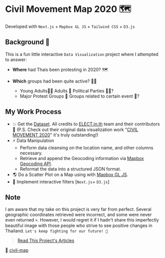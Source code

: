 # Civil Movement Map 2020 🗺️

Developed with `Next.js` + `Mapbox GL JS` + `Tailwind CSS` + `D3.js`

## Background 🤔

This is a fun little interactive `Data Visualization` project where I attempted to answer:

- **Where** had Thais been protesting in 2020? 🗺️

- **Which** groups had been quite active? 🧑‍🦰
  - Young Adults🧑‍🎤 Adults 🦸 Political Parties 🧑‍💼?
  - Major Protest Groups 🐥 Groups related to certain event 🌴?

## My Work Process

- 💥 Get the [Dataset](https://docs.google.com/spreadsheets/d/1bzp2_7CoqzQS1R6qP0-02Ped83cutEHHlp05eVjhU88/edit#gid=2069977106). All credits to [ELECT.in.th](https://elect.in.th/) team and their contributors 🙏 (P.S. Check out their original data visualization work "[CIVIL MOVEMENT 2020](https://elect.in.th/civil-movement-2020/)" it's truly outstanding!)
- ⚡️ Data Manipulation
  - Perform data cleansing on the location name, and other columns necessary.
  - Retrieve and append the Geocoding information via [Mapbox Geocoding API](https://docs.mapbox.com/api/search/geocoding/).
  - Reformat the data into a structured JSON format.
- 🌎 Do a Scatter Plot on a Map using with [Mapbox GL JS](https://docs.mapbox.com/help/tutorials/use-mapbox-gl-js-with-react/).
- 🚀 Implement interactive filters [`Next.js`+ `D3.js`]

## Note

I am aware that my take on this project is very far from perfect. Several geographic coordinates retrieved were incorrect, and some were never even returned 💀. However, I would regret it if I hadn't share this imperfectly beautiful image with those people who strive to see positive changes in Thailand. `Let's keep fighting for our future! 🚀`

> [Read This Project's Articles](https://palminister-blog.vercel.app/?search=civil)

🚀 [civil-map](https://palminister-civil-map.vercel.app/)
